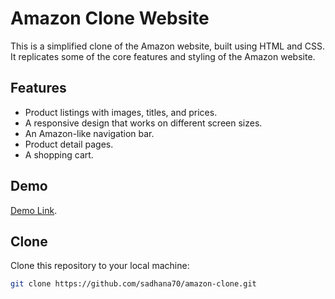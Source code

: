 # Amazon Clone Website

This is a simplified clone of the Amazon website, built using HTML and CSS. It replicates some of the core features and styling of the Amazon website.

## Features

- Product listings with images, titles, and prices.
- A responsive design that works on different screen sizes.
- An Amazon-like navigation bar.
- Product detail pages.
- A shopping cart.

## Demo 
[Demo Link](https://yellow-field-049a0f500.4.azurestaticapps.net).
## Clone
Clone this repository to your local machine:

   ```bash
   git clone https://github.com/sadhana70/amazon-clone.git
